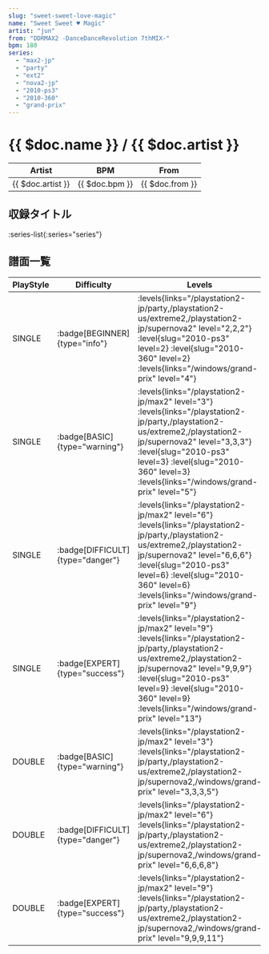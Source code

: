 ```yaml
---
slug: "sweet-sweet-love-magic"
name: "Sweet Sweet ♥ Magic"
artist: "jun"
from: "DDRMAX2 -DanceDanceRevolution 7thMIX-"
bpm: 180
series:
  - "max2-jp"
  - "party"
  - "ext2"
  - "nova2-jp"
  - "2010-ps3"
  - "2010-360"
  - "grand-prix"
---
```


# {{ $doc.name }} / {{ $doc.artist }}

|Artist|BPM|From|
|------|---|----|
|{{ $doc.artist }}|{{ $doc.bpm }}|{{ $doc.from }}|

## 収録タイトル

:series-list{:series="series"}

## 譜面一覧

|PlayStyle|Difficulty|Levels|Notes|Movie|
|---------|----------|------|-----|-----|
|SINGLE| :badge[BEGINNER]{type="info"}| :levels{links="/playstation2-jp/party,/playstation2-us/extreme2,/playstation2-jp/supernova2" level="2,2,2"} :level{slug="2010-ps3" level=2} :level{slug="2010-360" level=2}  :levels{links="/windows/grand-prix" level="4"}|128/0||
|SINGLE| :badge[BASIC]{type="warning"}|<div class="field is-grouped is-grouped-multiline"> :levels{links="/playstation2-jp/max2" level="3"} :levels{links="/playstation2-jp/party,/playstation2-us/extreme2,/playstation2-jp/supernova2" level="3,3,3"} :level{slug="2010-ps3" level=3} :level{slug="2010-360" level=3}  :levels{links="/windows/grand-prix" level="5"}</div>|139/2||
|SINGLE| :badge[DIFFICULT]{type="danger"}|<div class="field is-grouped is-grouped-multiline"> :levels{links="/playstation2-jp/max2" level="6"} :levels{links="/playstation2-jp/party,/playstation2-us/extreme2,/playstation2-jp/supernova2" level="6,6,6"} :level{slug="2010-ps3" level=6} :level{slug="2010-360" level=6}  :levels{links="/windows/grand-prix" level="9"}</div>|276/19||
|SINGLE| :badge[EXPERT]{type="success"}|<div class="field is-grouped is-grouped-multiline"> :levels{links="/playstation2-jp/max2" level="9"} :levels{links="/playstation2-jp/party,/playstation2-us/extreme2,/playstation2-jp/supernova2" level="9,9,9"} :level{slug="2010-ps3" level=9} :level{slug="2010-360" level=9}  :levels{links="/windows/grand-prix" level="13"}</div>|372/33||
|DOUBLE| :badge[BASIC]{type="warning"}|<div class="field is-grouped is-grouped-multiline"> :levels{links="/playstation2-jp/max2" level="3"} :levels{links="/playstation2-jp/party,/playstation2-us/extreme2,/playstation2-jp/supernova2,/windows/grand-prix" level="3,3,3,5"}</div>|131/3||
|DOUBLE| :badge[DIFFICULT]{type="danger"}|<div class="field is-grouped is-grouped-multiline"> :levels{links="/playstation2-jp/max2" level="6"} :levels{links="/playstation2-jp/party,/playstation2-us/extreme2,/playstation2-jp/supernova2,/windows/grand-prix" level="6,6,6,8"}</div>|235/2||
|DOUBLE| :badge[EXPERT]{type="success"}|<div class="field is-grouped is-grouped-multiline"> :levels{links="/playstation2-jp/max2" level="9"} :levels{links="/playstation2-jp/party,/playstation2-us/extreme2,/playstation2-jp/supernova2,/windows/grand-prix" level="9,9,9,11"}</div>|330/3||
